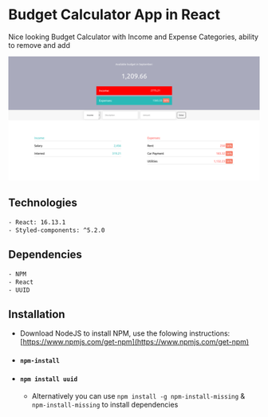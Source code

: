 # Budget Calculator App in React

Nice looking Budget Calculator with Income and Expense Categories, ability to remove and add 

![tmp control img](https://github.com/slobodan-rs/projects/blob/master/Budget-Calculator-React/budget.png?raw=true)


## Technologies

    - React: 16.13.1
    - Styled-components: ^5.2.0


## Dependencies

    - NPM
    - React
    - UUID


## Installation

- Download NodeJS to install NPM, use the folowing instructions: [https://www.npmjs.com/get-npm](https://www.npmjs.com/get-npm)

- #### `npm-install`
- #### `npm install uuid`

  - Alternatively you can use `npm install -g npm-install-missing` & `npm-install-missing` to install dependencies